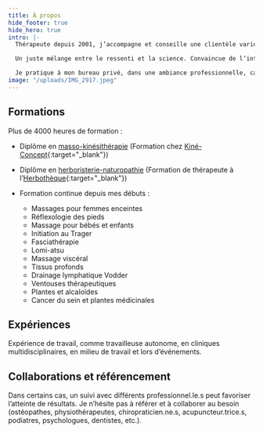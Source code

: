 ```yaml
---
title: À propos
hide_footer: true
hide_hero: true
intro: |-
  Thérapeute depuis 2001, j’accompagne et conseille une clientèle variée et de tous âges dans une démarche visant le bien-être, la santé et la vitalité. Mon approche est axée sur le respect, l’écoute, l’honnêteté et l’expérience.

  Un juste mélange entre le ressenti et la science. Convaincue de l’interrelation entre la santé physique et psychique, l’alimentation, l’hygiène de vie et l’environnement, je porte attention à divers aspects et détails pouvant optimiser le retour à la santé et au mieux-être.

  Je pratique à mon bureau privé, dans une ambiance professionnelle, calme et chaleureuse.
image: "/uploads/IMG_2917.jpeg"
---
```


## Formations

Plus de 4000 heures de formation :

* Diplôme en [masso-kinésithérapie](/massotherapie)
  \(Formation chez [Kiné-Concept](https://www.kineconcept.com/fr/){:target="_blank"})

* Diplôme en [herboristerie-naturopathie](/herboristerie-naturopathie)
  \(Formation de thérapeute à l’[Herbothèque](https://herbotheque.com/){:target="_blank"})

* Formation continue depuis mes débuts :
  * Massages pour femmes enceintes
  * Réflexologie des pieds
  * Massage pour bébés et enfants
  * Initiation au Trager
  * Fasciathérapie
  * Lomi-atsu
  * Massage viscéral
  * Tissus profonds
  * Drainage lymphatique Vodder
  * Ventouses thérapeutiques
  * Plantes et alcaloïdes
  * Cancer du sein et plantes médicinales

## Expériences

Expérience de travail, comme travailleuse autonome, en cliniques multidisciplinaires, en milieu de travail et lors d’événements.

## Collaborations et référencement

Dans certains cas, un suivi avec différents professionnel.le.s peut favoriser l’atteinte de résultats. Je n’hésite pas à référer et à collaborer au besoin (ostéopathes, physiothérapeutes, chiropraticien.ne.s, acupuncteur.trice.s, podiatres, psychologues, dentistes, etc.).